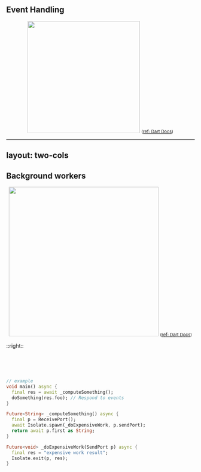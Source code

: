 <PageTitleHeader section="prerequisites" title="UI lag in Dart"/>

## Event Handling

<div align="center">
    <img src="https://dart.dev/guides/language/concurrency/images/event-jank.png" width="300"/>
    <small>
    (<a href="https://dart.dev/guides/language/concurrency#event-handling">ref: Dart Docs</a>)
    </small>
</div>

---
layout: two-cols
---

<PageTitleHeader section="prerequisites" title="UI lag in Dart"/>

## Background workers

<div align="center">
    <img src="https://dart.dev/guides/language/concurrency/images/isolate-bg-worker.png
" width="400"/> 
    <small>
    (<a href="https://dart.dev/guides/language/concurrency#background-workers">ref: Dart Docs</a>)
    </small>
</div>

::right::

<br/>
<br/>
<br/>

```dart
// example
void main() async {
  final res = await _computeSomething();
  doSomething(res.foo); // Respond to events
}

Future<String> _computeSomething() async {
  final p = ReceivePort();
  await Isolate.spawn(_doExpensiveWork, p.sendPort);
  return await p.first as String;
}

Future<void> _doExpensiveWork(SendPort p) async {
  final res = "expensive work result";
  Isolate.exit(p, res);
}
```
